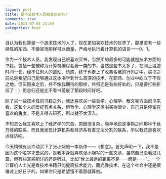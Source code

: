 ```yaml
---
layout: post
title: 是不是技术人员都喜欢买书？
comments: true
date: 2011-07-05 21:50
categories: book
---
```


自认为我也算是一个追求技术的人了，现在更加喜欢技术的世界了，那里没有一些弹性的东西，不像官场那样可以商量，严格地执行着计算机的语言——0、1。

作为一个技术人员，我发现自己很喜欢买书，当然买的最多的可能就是技术方面的书籍，包括一些被称为计算机编程名著一类的书，当然这些书太多了，在网上混迹时间一长，经不住别人的鼓动、诱惑，终于也走上了收集名著的行列之中，买书之前总是希望自己能够通过这本书学到什么高深的技术，在职场、创业中屹立于不败之地。但买回来之后，并不像我期待的那样，终归还是有些好处的，只是要打些折扣了：）但总归还是比不看书荒废了那段时间好吧。

除了买一些技术性的书籍之外，我还喜欢买一些哲学、心理学、散文等方面的书来看，这和个人的爱好有点关系，但哲学、心理学这类书买得很少，自己只是停留在喜欢的角度，不是非得去研究，所以就不太深入。

不知怎么我又喜欢上了经济学的东西，原因很复杂，简单地说是事物之间那种千丝万缕的联系，而且我发现计算机系和经济系有着无法分割的联系，所以我还是喜欢点经济吧。

今天稍微有点冲动买下了张小娴的一本新作——《想念》。首先声明一下，我不是因为这个名字才去买的，是我本身就喜欢张小娴写的一些文章，虽然自己没看过几篇，但有些耳熟能详的还是听过，比如“世上最远的距离不是⋯⋯而是⋯⋯”。一个计算机人士光是看技术书籍只能提高技术能力，而光靠技术，在这个社会中还是很难过上好日子的，如果你只是希望饿不着那就算啦。